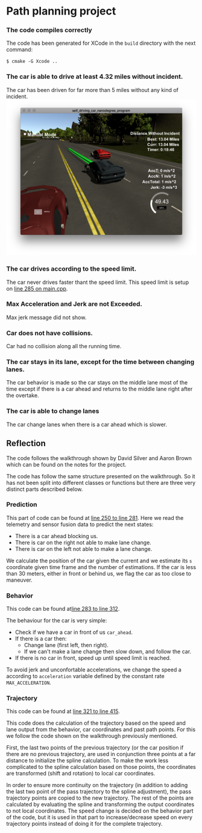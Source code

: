 # Path planning project


### The code compiles correctly

The code has been generated for XCode in the `build` directory with the next command:

```
$ cmake -G Xcode ..
```

### The car is able to drive at least 4.32 miles without incident.

The car has been driven for far more than 5 miles without any kind of incident.
![run](run.png)

### The car drives according to the speed limit.

The car never drives faster thant the speed limit. This speed limit is setup on [line 285 on main.cpp](./scr/main.cpp#L285).

### Max Acceleration and Jerk are not Exceeded.
Max jerk message did not show.

### Car does not have collisions.
Car had no collision along all the running time.

### The car stays in its lane, except for the time between changing lanes.
The car behavior is made so the car stays on the middle lane most of the time except if there is a car ahead and returns to the middle lane right after the overtake.

### The car is able to change lanes
The car change lanes when there is a car ahead which is slower.

## Reflection

The code follows the walkthrough shown by David Silver and Aaron Brown which can be found on the notes for the project.

The code has follow the same structure presented on the walkthrough. So it has not been split into different classes or functions but there are three very distinct parts described below.


### Prediction 

This part of code can be found at [line 250 to line 281](./src/main.cpp#L250).
Here we read the telemetry and sensor fusion data to predict the next states:

- There is a car ahead blocking us.
- There is car on the right not able to make lane change.
- There is car on the left not able to make a lane change.

We calculate the position of the car given the current and we estimate its `s` coordinate given time frame and the number of estimations. If the car is less than 30 meters, either in front or behind us, we flag the car as too close to maneuver.


### Behavior 

This code can be found at[line 283 to line 312](./scr/main.cpp#L283).


The behaviour for the car is very simple:

- Check if we have a car in front of us `car_ahead`.
- If there is a car then:
	- Change lane (first left, then right).
	- If we can't make a lane change then slow down, and follow the car.
- If there is no car in front, speed up until speed limit is reached.

To avoid jerk and unconfortable accelerations, we change the speed a according to `acceleration` variable defined by the constant rate `MAX_ACCELERATION`.


### Trajectory 

This code can be found at [line 321 to line 415](./scr/main.cpp#L321).

This code does the calculation of the trajectory based on the speed and lane output from the behavior, car coordinates and past path points. For this we follow the code shown on the walkthrough previously mentioned.

First, the last two points of the previous trajectory (or the car position if there are no previous trajectory, are used in conjunction three points at a far distance to initialize the spline calculation. To make the work less complicated to the spline calculation based on those points, the coordinates are transformed (shift and rotation) to local car coordinates.

In order to ensure more continuity on the trajectory (in addition to adding the last two point of the pass trajectory to the spline adjustment), the pass trajectory points are copied to the new trajectory. The rest of the points are calculated by evaluating the spline and transforming the output coordinates to not local coordinates. The speed change is decided on the behavior part of the code, but it is used in that part to increase/decrease speed on every trajectory points instead of doing it for the complete trajectory.






